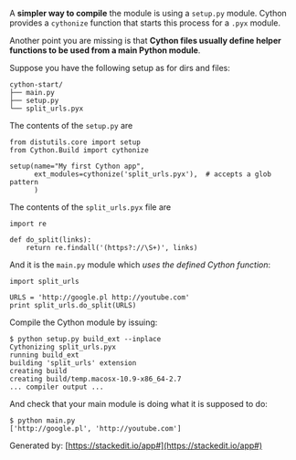 ﻿
A  **simpler way to compile**  the module is using a  `setup.py`  module. Cython provides a  `cythonize`  function that starts this process for a  `.pyx`  module.

Another point you are missing is that  **Cython files usually define helper functions to be used from a main Python module**.

Suppose you have the following setup as for dirs and files:

```
cython-start/
├── main.py
├── setup.py
└── split_urls.pyx
```

The contents of the  `setup.py`  are

```
from distutils.core import setup
from Cython.Build import cythonize

setup(name="My first Cython app",
      ext_modules=cythonize('split_urls.pyx'),  # accepts a glob pattern
      )
```

The contents of the  `split_urls.pyx`  file are

```
import re

def do_split(links):
    return re.findall('(https?://\S+)', links)
```

And it is the  `main.py`  module which  _uses the defined Cython function_:

```
import split_urls

URLS = 'http://google.pl http://youtube.com'
print split_urls.do_split(URLS)
```

Compile the Cython module by issuing:

```
$ python setup.py build_ext --inplace
Cythonizing split_urls.pyx
running build_ext
building 'split_urls' extension
creating build
creating build/temp.macosx-10.9-x86_64-2.7
... compiler output ...
```

And check that your main module is doing what it is supposed to do:

```
$ python main.py
['http://google.pl', 'http://youtube.com']
```

Generated by:
[https://stackedit.io/app#](https://stackedit.io/app#)
